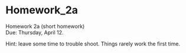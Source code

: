 # Homework_2a
Homework 2a (short homework)  
Due: Thursday, April 12.

Hint: leave some time to trouble shoot. Things rarely work the first time.

